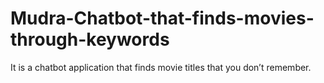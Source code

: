 # Mudra-Chatbot-that-finds-movies-through-keywords
It is a chatbot application that finds movie titles that you don’t remember.
